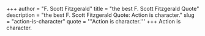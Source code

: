 +++
author = "F. Scott Fitzgerald"
title = "the best F. Scott Fitzgerald Quote"
description = "the best F. Scott Fitzgerald Quote: Action is character."
slug = "action-is-character"
quote = '''Action is character.'''
+++
Action is character.
